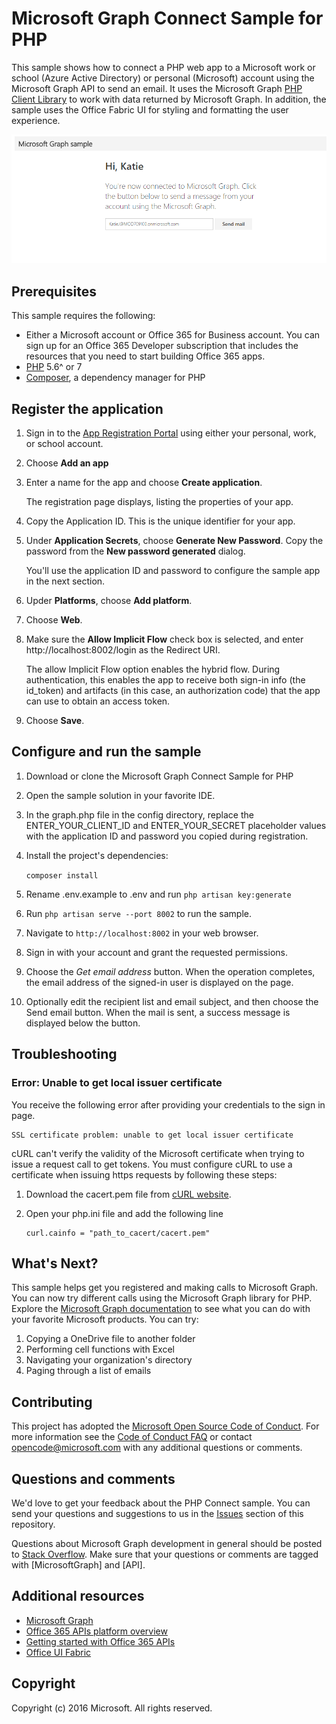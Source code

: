 # Microsoft Graph Connect Sample for PHP

This sample shows how to connect a PHP web app to a Microsoft work or school (Azure Active Directory) or personal (Microsoft) account using the Microsoft Graph API to send an email. It uses the Microsoft Graph [PHP Client Library](https://github.com/microsoftgraph/msgraph-sdk-php) to work with data returned by Microsoft Graph. In addition, the sample uses the Office Fabric UI for styling and formatting the user experience.

![PHP Connect sample screenshot](/readme-images/php-connect-sample.png)

## Prerequisites

This sample requires the following:

- Either a Microsoft account or Office 365 for Business account. You can sign up for an Office 365 Developer subscription that includes the resources that you need to start building Office 365 apps.
- [PHP](http://php.net/) 5.6^ or 7
- [Composer](https://getcomposer.org/), a dependency manager for PHP

## Register the application

1. Sign in to the [App Registration Portal](https://apps.dev.microsoft.com/) using either your personal, work, or school account.
2. Choose **Add an app**
3. Enter a name for the app and choose **Create application**.

    The registration page displays, listing the properties of your app.
    
4. Copy the Application ID. This is the unique identifier for your app.
5. Under **Application Secrets**, choose **Generate New Password**. Copy the password from the **New password generated** dialog. 

    You'll use the application ID and password to configure the sample app in the next section.

6. Upder **Platforms**, choose **Add platform**.
7. Choose **Web**.
8. Make sure the **Allow Implicit Flow** check box is selected, and enter http://localhost:8002/login as the Redirect URI. 

    The allow Implicit Flow option enables the hybrid flow. During authentication, this enables the app to receive both sign-in info (the id_token) and artifacts (in this case, an authorization code) that the app can use to obtain an access token.
    
9. Choose **Save**.

## Configure and run the sample

1. Download or clone the Microsoft Graph Connect Sample for PHP

2. Open the sample solution in your favorite IDE.

3. In the graph.php file in the config directory, replace the ENTER_YOUR_CLIENT_ID and ENTER_YOUR_SECRET placeholder values with the application ID and password you copied during registration.

4. Install the project's dependencies: 

    ```composer install```
    
5. Rename .env.example to .env and run ```php artisan key:generate```
    
6. Run ```php artisan serve --port 8002``` to run the sample.

7. Navigate to `http://localhost:8002` in your web browser.

8. Sign in with your account and grant the requested permissions.

9. Choose the *Get email address* button. When the operation completes, the email address of the signed-in user is displayed on the page.

10. Optionally edit the recipient list and email subject, and then choose the Send email button. When the mail is sent, a success message is displayed below the button.

## Troubleshooting

### Error: Unable to get local issuer certificate

You receive the following error after providing your credentials to the sign in page.
```
SSL certificate problem: unable to get local issuer certificate
```

cURL can't verify the validity of the Microsoft certificate when trying to issue a request call to get tokens. You must configure cURL to use a certificate when issuing https requests by following these steps:  

1. Download the cacert.pem file from [cURL website](http://curl.haxx.se/docs/caextract.html). 
2. Open your php.ini file and add the following line

	```
	curl.cainfo = "path_to_cacert/cacert.pem"
	```

## What's Next?

This sample helps get you registered and making calls to Microsoft Graph. You can now try different calls using the Microsoft Graph library for PHP. Explore the [Microsoft Graph documentation](https://graph.microsoft.io/en-us/docs) to see what you can do with your favorite Microsoft products. You can try:

1. Copying a OneDrive file to another folder
2. Performing cell functions with Excel
3. Navigating your organization's directory
4. Paging through a list of emails

## Contributing ##

This project has adopted the [Microsoft Open Source Code of Conduct](https://opensource.microsoft.com/codeofconduct/). For more information see the [Code of Conduct FAQ](https://opensource.microsoft.com/codeofconduct/faq/) or contact [opencode@microsoft.com](mailto:opencode@microsoft.com) with any additional questions or comments.

## Questions and comments

We'd love to get your feedback about the PHP Connect sample. You can send your questions and suggestions to us in the [Issues](https://github.com/microsoftgraph/php-connect-rest-sample/issues) section of this repository.

Questions about Microsoft Graph development in general should be posted to [Stack Overflow](http://stackoverflow.com/questions/tagged/Office365+API). Make sure that your questions or comments are tagged with [MicrosoftGraph] and [API].
  
## Additional resources

* [Microsoft Graph](http://graph.microsoft.io/)
* [Office 365 APIs platform overview](https://msdn.microsoft.com/office/office365/howto/platform-development-overview)
* [Getting started with Office 365 APIs](http://dev.office.com/getting-started/office365apis)
* [Office UI Fabric](https://github.com/OfficeDev/Office-UI-Fabric)

## Copyright
Copyright (c) 2016 Microsoft. All rights reserved.

